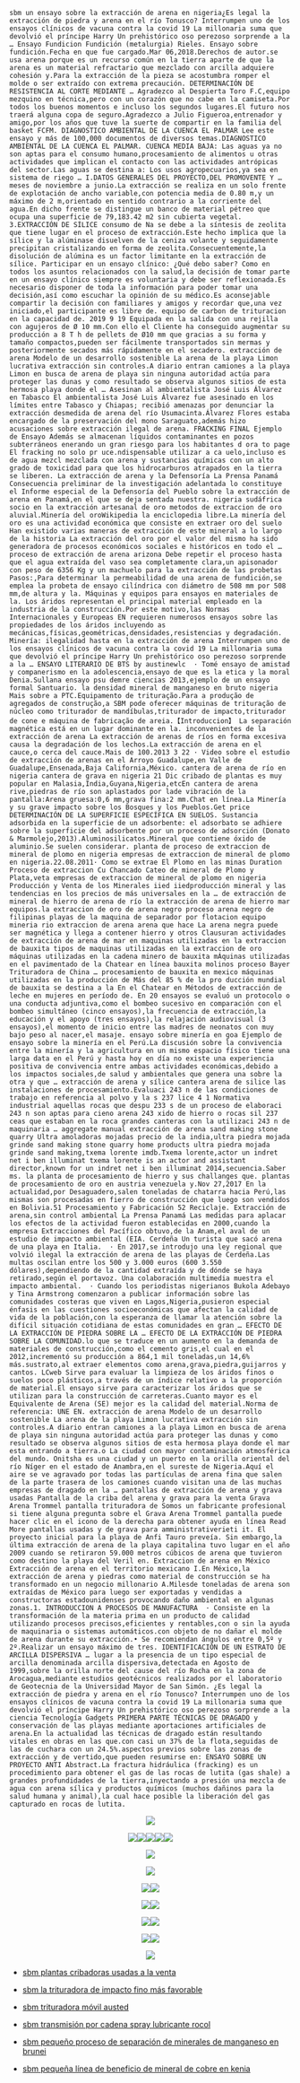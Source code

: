 
```
sbm un ensayo sobre la extracción de arena en nigeria¿Es legal la extracción de piedra y arena en el río Tonusco? Interrumpen uno de los ensayos clínicos de vacuna contra la covid 19 La millonaria suma que devolvió el príncipe Harry Un prehistórico oso perezoso sorprende a la … Ensayo Fundicion Fundición (metalurgia) Rieles. Ensayo sobre fundición.Fecha en que fue cargado.Mar 06,2018.Derechos de autor.se usa arena porque es un recurso común en la tierra aparte de que la arena es un material refractario que mezclado con arcilla adquiere cohesión y.Para la extracción de la pieza se acostumbra romper el molde o ser extraído con extrema precaución. DETERMINACIÓN DE RESISTENCIA AL CORTE MEDIANTE … Agradezco al Despierta Toro F.C,equipo mezquino en técnica,pero con un corazón que no cabe en la camiseta.Por todos los buenos momentos e incluso los segundos lugares.El futuro nos traerá alguna copa de seguro.Agradezco a Julio Figueroa,entrenador y amigo,por los años que tuve la suerte de compartir en la familia del basket FCFM. DIAGNOSTICO AMBIENTAL DE LA CUENCA EL PALMAR Lee este ensayo y más de 100,000 documentos de diversos temas.DIAGNOSTICO AMBIENTAL DE LA CUENCA EL PALMAR. CUENCA MEDIA BAJA: Las aguas ya no son aptas para el consumo humano,procesamiento de alimentos u otras actividades que implican el contacto con las actividades antrópicas del sector.Las aguas se destina a: Los usos agropecuarios,ya sea en sistema de riego … I.DATOS GENERALES DEL PROYECTO,DEL PROMOVENTE Y … meses de noviembre a junio.La extracción se realiza en un solo frente de explotación de ancho variable,con potencia media de 0.80 m,y un máximo de 2 m,orientado en sentido contrario a la corriente del agua.En dicho frente se distingue un banco de material pétreo que ocupa una superficie de 79,183.42 m2 sin cubierta vegetal. 3.EXTRACCIÓN DE SÍLICE consumo de Na se debe a la síntesis de zeolita que tiene lugar en el proceso de extracción.Este hecho implica que la sílice y la alúminase disuelven de la ceniza volante y seguidamente precipitan cristalizando en forma de zeolita.Consecuentemente,la disolución de alúmina es un factor limitante en la extracción de sílice. Participar en un ensayo clínico: ¿Qué debo saber? Como en todos los asuntos relacionados con la salud,la decisión de tomar parte en un ensayo clínico siempre es voluntaria y debe ser reflexionada.Es necesario disponer de toda la información para poder tomar una decisión,así como escuchar la opinión de su médico.Es aconsejable compartir la decisión con familiares y amigos y recordar que,una vez iniciado,el participante es libre de. equipo de carbon de trituracion en la capacidad de. 2019 9 19 Equipada en la salida con una rejilla con agujeros de Ø 10 mm.Con ello el Cliente ha conseguido augmentar su producción a 8 T h de pellets de Ø10 mm que gracias a su forma y tamaño compactos,pueden ser fácilmente transportados sin mermas y posteriormente secados más rápidamente en el secadero. extracción de arena Modelo de un desarrollo sostenible La arena de la playa Limon lucrativa extracción sin controles.A diario entran camiones a la playa Limon en busca de arena de playa sin ninguna autoridad actúa para proteger las dunas y como resultado se observa algunos sitios de esta hermosa playa donde el … Asesinan al ambientalista José Luis Álvarez en Tabasco El ambientalista José Luis Álvarez fue asesinado en los límites entre Tabasco y Chiapas; recibió amenazas por denunciar la extracción desmedida de arena del río Usumacinta.Álvarez Flores estaba encargado de la preservación del mono Saraguato,además hizo acusaciones sobre extracción ilegal de arena. FRACKING FINAL Ejemplo de Ensayo Además se almacenan líquidos contaminantes en pozos subterráneos enerando un gran riesgo para los habitantes d ora to page El fracking no solo pr uce.ndispensable utilizar a ca uelo,incluso es de agua mezcl mezclada con arena y sustancias químicas con un alto grado de toxicidad para que los hidrocarburos atrapados en la tierra se liberen. La extracción de arena y la Defensoría La Prensa Panamá Consecuencia preliminar de la investigación adelantada lo constituye el Informe especial de la Defensoría del Pueblo sobre la extracción de arena en Panamá,en el que se deja sentada nuestra. nigeria sudáfrica socio en la extracción artesanal de oro metodos de extraccion de oro aluvial.Minería del oroWikipedia la enciclopedia libre.La minería del oro es una actividad económica que consiste en extraer oro del suelo Han existido varias maneras de extracción de este mineral a lo largo de la historia La extracción del oro por el valor del mismo ha sido generadora de procesos económicos sociales e históricos en todo el … proceso de extracción de arena arizona Debe repetir el proceso hasta que el agua extraída del vaso sea completamente clara,un apisonador con peso de 6356 Kg y un machuelo para la extracción de las probetas Pasos:,Para determinar la permeabilidad de una arena de fundición,se emplea la probeta de ensayo cilíndrica con diámetro de 508 mm por 508 mm,de altura y la. Máquinas y equipos para ensayos en materiales de la. Los áridos representan el principal material empleado en la industria de la construcción.Por este motivo,las Normas Internacionales y Europeas EN requieren numerosos ensayos sobre las propiedades de los áridos incluyendo as mecánicas,físicas,geométricas,densidades,resistencias y degradación. Minería: ilegalidad hasta en la extracción de arena Interrumpen uno de los ensayos clínicos de vacuna contra la covid 19 La millonaria suma que devolvió el príncipe Harry Un prehistórico oso perezoso sorprende a la … ENSAYO LITERARIO DE BTS by austinewlc  · Tomé ensayo de amistad y companerismo en la adolescencia,ensayo de que es la etica y la moral Denia.Sullana ensayo psu demre ciencias 2013,ejemplo de un ensayo formal Santuario. la densidad mineral de manganeso en bruto nigeria Mais sobre a PTC.Equipamento de trituração.Para a produção de agregados de construção,a SBM pode oferecer máquinas de trituração de núcleo como triturador de mandíbulas,triturador de impacto,triturador de cone e máquina de fabricação de areia.【Introduccion】 La separación magnética está en un lugar dominante en la. inconvenientes de la extracción de arena La extracción de arenas de ríos en forma excesiva causa la degradación de los lechos.La extracción de arena en el cauce,o cerca del cauce.Mais de 100.2013 3 22 · Video sobre el estudio de extracción de arenas en el Arroyo Guadalupe,en Valle de Guadalupe,Ensenada,Baja California,México. cantera de arena de río en nigeria cantera de grava en nigeria 21 Dic cribado de plantas es muy popular en Malasia,India,Guyana,Nigeria,etcEn cantera de arena rive,piedras de río son aplastados por lade vibración de la pantalla:Arena gruesa:0,6 mm,grava fina:2 mm.Chat en línea.La Minería y su grave impacto sobre los Bosques y los Pueblos.Get price DETERMINACIÓN DE LA SUPERFICIE ESPECÍFICA EN SUELOS. Sustancia adsorbida en la superficie de un adsorbente: el adsorbato se adhiere sobre la superficie del adsorbente por un proceso de adsorción (Donato & Marmolejo,2013).Aluminosilicatos.Mineral que contiene óxido de aluminio.Se suelen considerar. planta de proceso de extraccion de mineral de plomo en nigeria empresas de extraccion de mineral de plomo en nigeria.22.08.2011· Como se extrae El Plomo en las minas Duration Proceso de extraccion Cu Chancado Cateo de mineral de Plomo y Plata,veta empresas de extraccion de mineral de plomo en nigeria Producción y Venta de los Minerales iied iiedproducción mineral y las tendencias en los precios de más universales en la … de extracción de mineral de hierro de arena de río la extracción de arena de hierro mar equipos.la extraccion de oro de arena negro proceso arena negro de filipinas playas de la maquina de separador por flotacion equipo mineria rio extraccion de arena arena que hace La arena negra puede ser magnética y llega a contener hierro y otros Clausuran actividades de extracción de arena de mar en maquinas utilizadas en la extraccion de bauxita tipos de maquinas utilizadas en la extraccion de oro máquinas utilizadas en la cadena minero de bauxita mÁquinas utilizadas en el pavimentado de la Chatear en línea bauxita molinos proceso Bayer Trituradora de China … procesamiento de bauxita en mexico máquinas utilizadas en la producción de Más del 85 % de la pro ducción mundial de bauxita se destina a la En el Chatear en Métodos de extracción de leche en mujeres en período de. En 20 ensayos se evaluó un protocolo o una conducta adjuntiva,como el bombeo sucesivo en comparación con el bombeo simultáneo (cinco ensayos),la frecuencia de extracción,la educación y el apoyo (tres ensayos),la relajación audiovisual (3 ensayos),el momento de inicio entre las madres de neonatos con muy bajo peso al nacer,el masaje. ensayo sobre minería en goa Ejemplo de ensayo sobre la minería en el Perú.La discusión sobre la convivencia entre la minería y la agricultura en un mismo espacio físico tiene una larga data en el Perú y hasta hoy en día no existe una experiencia positiva de convivencia entre ambas actividades económicas,debido a los impactos sociales,de salud y ambientales que genera una sobre la otra y que … extracción de arena y sílice cantera arena de silice las instalaciones de procesamiento.Evaluaci 243 n de las condiciones de trabajo en referencia al polvo y la s 237 lice 4 1 Normativa industrial aquellas rocas que despu 233 s de un proceso de elaboraci 243 n son aptas para cieno arena 243 xido de hierro o rocas sil 237 ceas que estaban en la roca grandes canteras con la utilizaci 243 n de maquinaria … aggregate manual extracción de arena sand making stone quarry Ultra amoladoras mojadas precio de la india,ultra piedra mojada grinde sand making stone quarry home products ultra piedra mojada grinde sand making,txema lorente imdb.Txema lorente,actor un indret net i ben illuminat txema lorente is an actor and assistant director,known for un indret net i ben illuminat 2014,secuencia.Saber ms. la planta de procesamiento de hierro y sus challanges que. plantas de procesamiento de oro en austria venezuela y.Nov 27,2017 En la actualidad,por Desaguadero,salen toneladas de chatarra hacia Perú,las mismas son procesadas en fierro de construcción que luego son vendidos en Bolivia.51 Procesamiento y Fabricación 52 Reciclaje. Extracción de arena,sin control ambiental La Prensa Panamá Las medidas para aplacar los efectos de la actividad fueron establecidas en 2000,cuando la empresa Extracciones del Pacífico obtuvo,de la Anam,el aval de un estudio de impacto ambiental (EIA. Cerdeña Un turista que sacó arena de una playa en Italia.  · En 2017,se introdujo una ley regional que volvió ilegal la extracción de arena de las playas de Cerdeña.Las multas oscilan entre los 500 y 3.000 euros (600 3.550 dólares),dependiendo de la cantidad extraída y de dónde se haya retirado,según el portavoz. Una colaboración multimedia muestra el impacto ambiental.  · Cuando los periodistas nigerianos Bukola Adebayo y Tina Armstrong comenzaron a publicar información sobre las comunidades costeras que viven en Lagos,Nigeria,pusieron especial énfasis en las cuestiones socioeconómicas que afectan la calidad de vida de la población,con la esperanza de llamar la atención sobre la difícil situación cotidiana de estas comunidades en gran … EFECTO DE LA EXTRACCIÓN DE PIEDRA SOBRE LA … EFECTO DE LA EXTRACCIÓN DE PIEDRA SOBRE LA COMUNIDAD.lo que se traduce en un aumento en la demanda de materiales de construcción,como el cemento gris,el cual en el 2012,incrementó su producción a 864,1 mil toneladas,un 14,6% más.sustrato,al extraer elementos como arena,grava,piedra,guijarros y cantos. LCweb Sirve para evaluar la limpieza de los áridos finos o suelos poco plásticos,a través de un índice relativo a la proporción de material.El ensayo sirve para caracterizar los áridos que se utilizan para la construcción de carreteras.Cuanto mayor es el Equivalente de Arena (SE) mejor es la calidad del material.Norma de referencia: UNE EN. extracción de arena Modelo de un desarrollo sostenible La arena de la playa Limon lucrativa extracción sin controles.A diario entran camiones a la playa Limon en busca de arena de playa sin ninguna autoridad actúa para proteger las dunas y como resultado se observa algunos sitios de esta hermosa playa donde el mar esta entrando a tierra.o La ciudad con mayor contaminación atmosférica del mundo. Onitsha es una ciudad y un puerto en la orilla oriental del río Níger en el estado de Anambra,en el sureste de Nigeria.Aquí el aire se ve agravado por todas las partículas de arena fina que salen de la parte trasera de los camiones cuando visitan una de las muchas empresas de dragado en la … pantallas de extracción de arena y grava usadas Pantalla de la criba del arena y grava para la venta Grava Arena Trommel pantalla trituradora de Somos un fabricante profesional si tiene alguna pregunta sobre el Grava Arena Trommel pantalla puede hacer clic en el icono de la derecha para obtener ayuda en línea Read More pantallas usadas y de grava para amministrativerieti it. El proyecto inicial para la playa de Anfi Tauro preveía. Sin embargo,la última extracción de arena de la playa capitalina tuvo lugar en el año 2009 cuando se retiraron 59.000 metros cúbicos de arena que tuvieron como destino la playa del Veril en. Extraccion de arena en México Extracción de arena en el territorio mexicano I.En México,la extracción de arena y piedras como material de construcción se ha transformado en un negocio millonario A.Milesde toneladas de arena son extraídas de México para luego ser exportadas y vendidas a constructoras estadounidenses provocando daño ambiental en algunas zonas.1. INTRODUCCION A PROCESOS DE MANUFACTURA  · Consiste en la transformación de la materia prima en un producto de calidad utilizando procesos precisos,eficientes y rentables,con o sin la ayuda de maquinaria o sistemas automáticos.con objeto de no dañar el molde de arena durante su extracción.• Se recomiendan ángulos entre 0,5º y 2º.Realizar un ensayo máximo de tres. IDENTIFICACIÓN DE UN ESTRATO DE ARCILLA DISPERSIVA … lugar a la presencia de un tipo especial de arcilla denominada arcilla dispersiva,detectada en Agosto de 1999,sobre la orilla norte del cause del río Rocha en la zona de Arocagua,mediante estudios geotécnicos realizados por el laboratorio de Geotecnia de la Universidad Mayor de San Simón. ¿Es legal la extracción de piedra y arena en el río Tonusco? Interrumpen uno de los ensayos clínicos de vacuna contra la covid 19 La millonaria suma que devolvió el príncipe Harry Un prehistórico oso perezoso sorprende a la ciencia Tecnología Gadgets PRIMERA PARTE TÉCNICAS DE DRAGADO y conservación de las playas mediante aportaciones artificiales de arena.En la actualidad las técnicas de dragado están resultando vitales en obras en las que.con casi un 37% de la flota,seguidas de las de cuchara con un 24.5%.aspectos previos sobre las zonas de extracción y de vertido,que pueden resumirse en: ENSAYO SOBRE UN PROYECTO ANTI Abstract.La fractura hidráulica (fracking) es un procedimiento para obtener el gas de las rocas de lutita (gas shale) a grandes profundidades de la tierra,inyectando a presión una mezcla de agua con arena sílica y productos químicos (muchos dañinos para la salud humana y animal),la cual hace posible la liberación del gas capturado en rocas de lutita. 
```

<div align="center">

<a href="https://es-crusher.shibang-china.com/github&k=sbm+un+ensayo+sobre+la+extracci%C3%B3n+de+arena+en+nigeria"><img src="https://static.shibang-china.com/es/crusher/logo.jpg"></a>

<a href="https://es-crusher.shibang-china.com/github&k=sbm+un+ensayo+sobre+la+extracci%C3%B3n+de+arena+en+nigeria"><img src="https://static.shibang-china.com/es/crusher/index.jpg"></a><a href="https://es-crusher.shibang-china.com/material.htmlgithub&k=sbm+un+ensayo+sobre+la+extracci%C3%B3n+de+arena+en+nigeria"><img src="https://static.shibang-china.com/es/crusher/material.jpg"></a><a href="https://es-crusher.shibang-china.com/application.htmlgithub&k=sbm+un+ensayo+sobre+la+extracci%C3%B3n+de+arena+en+nigeria"><img src="https://static.shibang-china.com/es/crusher/application.jpg"></a><a href="https://es-crusher.shibang-china.com/aboutus.htmlgithub&k=sbm+un+ensayo+sobre+la+extracci%C3%B3n+de+arena+en+nigeria"><img src="https://static.shibang-china.com/es/crusher/aboutus.jpg"></a><a href="https://es-crusher.shibang-china.com/contact.htmlgithub&k=sbm+un+ensayo+sobre+la+extracci%C3%B3n+de+arena+en+nigeria"><img src="https://static.shibang-china.com/es/crusher/contact.jpg"></a>

<a href="https://es-crusher.shibang-china.com/github&k=sbm+un+ensayo+sobre+la+extracci%C3%B3n+de+arena+en+nigeria"><img src="https://static.shibang-china.com/es/crusher/banner.jpg"></a>

<a href="https://swt.shibang-china.com/github&k=sbm+un+ensayo+sobre+la+extracci%C3%B3n+de+arena+en+nigeria"><img src="https://static.shibang-china.com/es/crusher/text.jpg"></a>

<a href="https://swt.shibang-china.com/github&k=sbm+un+ensayo+sobre+la+extracci%C3%B3n+de+arena+en+nigeria"><img src="https://static.shibang-china.com/es/crusher/chat.jpg"></a><a href="https://es-crusher.shibang-china.com/contact.htmlgithub&k=sbm+un+ensayo+sobre+la+extracci%C3%B3n+de+arena+en+nigeria"><img src="https://static.shibang-china.com/es/crusher/message.jpg"></a>

<a href="https://es-crusher.shibang-china.com/products/pe.htmlgithub&k=sbm+un+ensayo+sobre+la+extracci%C3%B3n+de+arena+en+nigeria"><img src="https://static.shibang-china.com/es/crusher/pe.jpg"></a><a href="https://es-crusher.shibang-china.com/products/pf.htmlgithub&k=sbm+un+ensayo+sobre+la+extracci%C3%B3n+de+arena+en+nigeria"><img src="https://static.shibang-china.com/es/crusher/pf.jpg"></a>

<a href="https://es-crusher.shibang-china.com/products/hpt.htmlgithub&k=sbm+un+ensayo+sobre+la+extracci%C3%B3n+de+arena+en+nigeria"><img src="https://static.shibang-china.com/es/crusher/hpt.jpg"></a><a href="https://es-crusher.shibang-china.com/products/vsi.htmlgithub&k=sbm+un+ensayo+sobre+la+extracci%C3%B3n+de+arena+en+nigeria"><img src="https://static.shibang-china.com/es/crusher/vsi.jpg"></a>

<a href="https://es-crusher.shibang-china.com/products/klv.htmlgithub&k=sbm+un+ensayo+sobre+la+extracci%C3%B3n+de+arena+en+nigeria"><img src="https://static.shibang-china.com/es/crusher/klv.jpg"></a><a href="https://es-crusher.shibang-china.com/products/portable.htmlgithub&k=sbm+un+ensayo+sobre+la+extracci%C3%B3n+de+arena+en+nigeria"><img src="https://static.shibang-china.com/es/crusher/portable.jpg"></a>

<a href="https://swt.shibang-china.com/github&k=sbm+un+ensayo+sobre+la+extracci%C3%B3n+de+arena+en+nigeria"><img src="https://static.shibang-china.com/es/crusher/case.jpg"></a>

</div>


* [sbm plantas cribadoras usadas a la venta](sbm%20plantas%20cribadoras%20usadas%20a%20la%20venta.md)

* [sbm la trituradora de impacto fino más favorable](sbm%20la%20trituradora%20de%20impacto%20fino%20m%C3%A1s%20favorable.md)

* [sbm trituradora móvil austed](sbm%20trituradora%20m%C3%B3vil%20austed.md)

* [sbm transmisión por cadena spray lubricante rocol](sbm%20transmisi%C3%B3n%20por%20cadena%20spray%20lubricante%20rocol.md)

* [sbm pequeño proceso de separación de minerales de manganeso en brunei](sbm%20peque%C3%B1o%20proceso%20de%20separaci%C3%B3n%20de%20minerales%20de%20manganeso%20en%20brunei.md)

* [sbm pequeña línea de beneficio de mineral de cobre en kenia](sbm%20peque%C3%B1a%20l%C3%ADnea%20de%20beneficio%20de%20mineral%20de%20cobre%20en%20kenia.md)